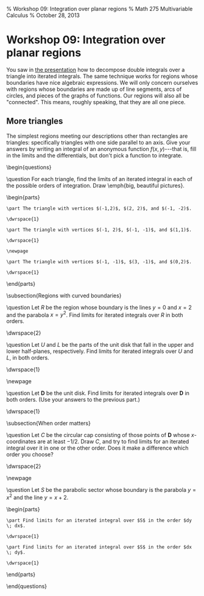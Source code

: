 % Workshop 09: Integration over planar regions
% Math 275 Multivariable Calculus
% October 28, 2013

# Workshop 09: Integration over planar regions

You saw in [the presentation][d13] how to decompose double integrals over a triangle into iterated integrals. The same technique works for regions whose boundaries have nice algebraic expressions. We will only concern ourselves with regions whose boundaries are made up of line segments, arcs of circles, and pieces of the graphs of functions. Our regions will also all be "connected". This means, roughly speaking, that they are all one piece.

## More triangles

The simplest regions meeting our descriptions other than rectangles are triangles: specifically triangles with one side parallel to an axis. Give your answers by writing an integral of an anonymous function $f(x,y)$---that is, fill in the limits and the differentials, but don't pick a function to integrate.

\begin{questions}

\question For each triangle, find the limits of an iterated integral in each of the possible orders of integration. Draw \emph{big, beautiful pictures}.

\begin{parts}

    \part The triangle with vertices $(-1,2)$, $(2, 2)$, and $(-1, -2)$.

    \dwrspace{1}

    \part The triangle with vertices $(-1, 2)$, $(-1, -1)$, and $(1,1)$.

    \dwrspace{1}

    \newpage

    \part The triangle with vertices $(-1, -1)$, $(3, -1)$, and $(0,2)$. 

    \dwrspace{1}

\end{parts}

\subsection{Regions with curved boundaries}

\question Let $R$ be the region whose boundary is the lines $y = 0$ and $x = 2$ and the parabola $x = y^2$. Find limits for iterated integrals over $R$ in both orders.

\dwrspace{2}

\question Let $U$ and $L$ be the parts of the unit disk that fall in the upper and lower half-planes, respectively. Find limits for iterated integrals over $U$ and $L$, in both orders.

\dwrspace{1}

\newpage

\question Let $\mathbf{D}$ be the unit disk. Find limits for iterated integrals over $\mathbf{D}$ in both orders. (Use your answers to the previous part.)

\dwrspace{1}

\subsection{When order matters}

\question Let $C$ be the circular cap consisting of those points of $\mathbf{D}$ whose $x$-coordinates are at least $-1/2$. Draw $C$, and try to find limits for an iterated integral over it in one or the other order. Does it make a difference which order you choose?

\dwrspace{2}

\newpage

\question Let $S$ be the parabolic sector whose boundary is the parabola $y = x^2$ and the line $y = x + 2$. 

\begin{parts}

    \part Find limits for an iterated integral over $S$ in the order $dy \; dx$.

    \dwrspace{1}

    \part Find limits for an iterated integral over $S$ in the order $dx \; dy$.

    \dwrspace{1}

\end{parts}

\end{questions}

[d13]: ../../decks/13/Deck.pdf
